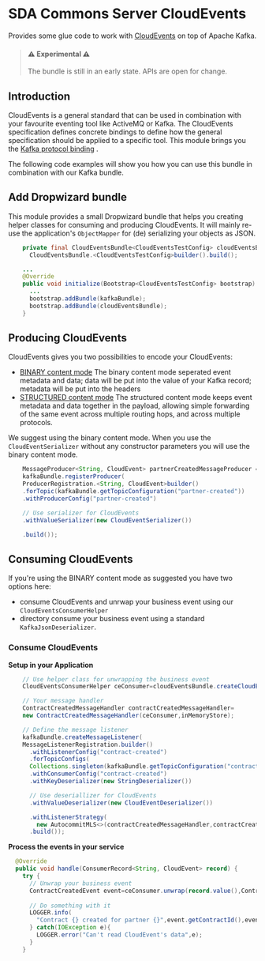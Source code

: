 # SDA Commons Server CloudEvents

Provides some glue code to work with [CloudEvents](https://cloudevents.io/) on top of Apache Kafka.

> #### ⚠️ Experimental ⚠
>
> The bundle is still in an early state. APIs are open for change.
>

## Introduction

CloudEvents is a general standard that can be used in combination with your favourite eventing tool
like ActiveMQ or Kafka. The CloudEvents specification defines concrete bindings to define how the
general specification should be applied to a specific tool. This module brings you
the [Kafka protocol binding](https://github.com/cloudevents/spec/blob/v1.0.2/cloudevents/bindings/kafka-protocol-binding.md)
.

The following code examples will show you how you can use this bundle in combination with our Kafka
bundle.

## Add Dropwizard bundle

This module provides a small Dropwizard bundle that helps you creating helper classes for consuming
and producing CloudEvents. It will mainly re-use the application's `ObjectMapper` for (de)
serializing your objects as JSON.

```java
    private final CloudEventsBundle<CloudEventsTestConfig> cloudEventsBundle =
      CloudEventsBundle.<CloudEventsTestConfig>builder().build();

    ...
    @Override
    public void initialize(Bootstrap<CloudEventsTestConfig> bootstrap) {
      ...
      bootstrap.addBundle(kafkaBundle);
      bootstrap.addBundle(cloudEventsBundle);
    }

```

## Producing CloudEvents

CloudEvents gives you two possibilities to encode your CloudEvents:

* [BINARY content mode](https://github.com/cloudevents/spec/blob/v1.0.2/cloudevents/bindings/kafka-protocol-binding.md#32-binary-content-mode)
  The binary content mode seperated event metadata and data; data will be put into the value of your
  Kafka record; metadata will be put into the headers
* [STRUCTURED content mode](https://github.com/cloudevents/spec/blob/v1.0.2/cloudevents/bindings/kafka-protocol-binding.md#33-structured-content-mode)
  The structured content mode keeps event metadata and data together in the payload, allowing simple
  forwarding of the same event across multiple routing hops, and across multiple protocols.

We suggest using the binary content mode. When you use the `CloudEventSerializer` without any
constructor parameters you will use the binary content mode.

```java
    MessageProducer<String, CloudEvent> partnerCreatedMessageProducer =
    kafkaBundle.registerProducer(
    ProducerRegistration.<String, CloudEvent>builder()
    .forTopic(kafkaBundle.getTopicConfiguration("partner-created"))
    .withProducerConfig("partner-created")

    // Use serializer for CloudEvents
    .withValueSerializer(new CloudEventSerializer())

    .build());
```

## Consuming CloudEvents

If you're using the BINARY content mode as suggested you have two options here:

* consume CloudEvents and unrwap your business event using our `CloudEventsConsumerHelper`
* directory consume your business event using a standard `KafkaJsonDeserializer`.

### Consume CloudEvents

__Setup in your Application__

```java
    // Use helper class for unwrapping the business event
    CloudEventsConsumerHelper ceConsumer=cloudEventsBundle.createCloudEventConsumerHelper();

    // Your message handler
    ContractCreatedMessageHandler contractCreatedMessageHandler=
    new ContractCreatedMessageHandler(ceConsumer,inMemoryStore);

    // Define the message listener
    kafkaBundle.createMessageListener(
    MessageListenerRegistration.builder()
      .withListenerConfig("contract-created")
      .forTopicConfigs(
      Collections.singleton(kafkaBundle.getTopicConfiguration("contract-created")))
      .withConsumerConfig("contract-created")
      .withKeyDeserializer(new StringDeserializer())

      // Use deseriallizer for CloudEvents
      .withValueDeserializer(new CloudEventDeserializer())

      .withListenerStrategy(
        new AutocommitMLS<>(contractCreatedMessageHandler,contractCreatedMessageHandler))
      .build());
```

__Process the events in your service__

```java
  @Override
  public void handle(ConsumerRecord<String, CloudEvent> record) {
    try {
      // Unwrap your business event
      ContractCreatedEvent event=ceConsumer.unwrap(record.value(),ContractCreatedEvent.class);
  
      // Do something with it
      LOGGER.info(
        "Contract {} created for partner {}",event.getContractId(),event.getPartnerId());
      } catch(IOException e){
        LOGGER.error("Can't read CloudEvent's data",e);
      }
    }
```